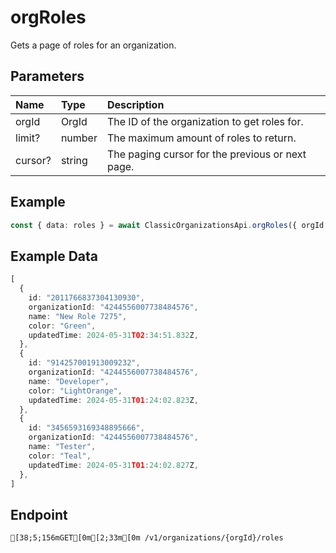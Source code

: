
# orgRoles
Gets a page of roles for an organization.


## Parameters
| Name    | Type   | Description                                      |
| :------ | :----- | :----------------------------------------------- |
| orgId   | OrgId  | The ID of the organization to get roles for.     |
| limit?  | number | The maximum amount of roles to return.           |
| cursor? | string | The paging cursor for the previous or next page. |



## Example
```ts copy showLineNumbers
const { data: roles } = await ClassicOrganizationsApi.orgRoles({ orgId: "4244556007738484576" }); 
```


## Example Data
```ts copy showLineNumbers
[
  {
    id: "2011766837304130930",
    organizationId: "4244556007738484576",
    name: "New Role 7275",
    color: "Green",
    updatedTime: 2024-05-31T02:34:51.832Z,
  },
  {
    id: "914257001913009232",
    organizationId: "4244556007738484576",
    name: "Developer",
    color: "LightOrange",
    updatedTime: 2024-05-31T01:24:02.823Z,
  },
  {
    id: "3456593169348895666",
    organizationId: "4244556007738484576",
    name: "Tester",
    color: "Teal",
    updatedTime: 2024-05-31T01:24:02.827Z,
  },
] 
```


## Endpoint
```ansi
[38;5;156mGET[0m[2;33m[0m /v1/organizations/{orgId}/roles
```
  